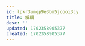 ```yaml
---
id: lpkr3umgp9e3bm5jcooi3cy
title: 解耦
desc: ''
updated: 1702358905377
created: 1702358905377
---
```

